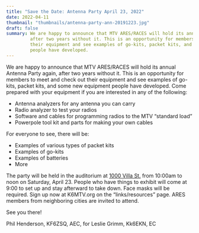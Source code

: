 ```yaml
---
title: "Save the Date: Antenna Party April 23, 2022"
date: 2022-04-11
thumbnail: "thumbnails/antenna-party-ann-20191223.jpg"
draft: false
summary: We are happy to announce that MTV ARES/RACES will hold its annual Antenna Party again,
         after two years without it. This is an opportunity for members to meet and check out
         their equipment and see examples of go-kits, packet kits, and some new equipment
         people have developed.
---
```

We are happy to announce that MTV ARES/RACES will hold its annual Antenna Party again, after two years without it. This is an opportunity for members to meet and check out their equipment and see examples of go-kits, packet kits, and some new equipment people have developed. Come prepared with your equipment if you are interested in any of the following:

- Antenna analyzers for any antenna you can carry
- Radio analyzer to test your radios
- Software and cables for programming radios to the MTV “standard load”
- Powerpole tool kit and parts for making your own cables

For everyone to see, there will be:

- Examples of various types of packet kits
- Examples of go-kits
- Examples of batteries
- More

The party will be held in the auditorium at [1000 Villa St.](https://goo.gl/maps/y1iYcRMeQfF2eHDc7) from 10:00am to noon on Saturday, April 23. People who have things to exhibit will come at 9:00 to set up and stay afterward to take down. Face masks will be required. Sign up now at K6MTV.org on the “links/resources” page. ARES members from neighboring cities are invited to attend.

See you there!

Phil Henderson, KF6ZSQ, AEC, for Leslie Grimm, Kk6EKN, EC

